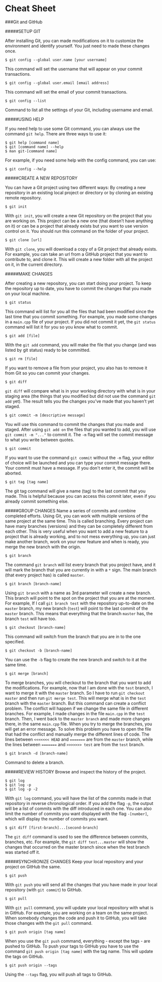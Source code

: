 Cheat Sheet
===========
###Git and GitHub

#####SETUP GIT

After installing Git, you can made modifications on it to customize the environment and identify yourself. You just need to made these changes once.

```
$ git config --global user.name [your username]
```
This command will set the username that will appear on your commit transactions.


```
$ git config --global user.email [email address]
```
This command will set the email of your commit transactions.


```
$ git config --list
```
Command to list all the settings of your Git, including username and email.


#####USING HELP

If you need help to use some Git command, you can always use the command `git help`. There are three ways to use it:
```
$ git help [command name]
$ git [command name] --help
$ man git-[command name]
```
For example, if you need some help with the config command, you can use:
```
$ git config --help
```


#####CREATE A NEW REPOSITORY

You can have a Git project using two different ways: By creating a new repository in an existing local project or directory or by cloning an existing remote repository.

```
$ git init
```
With `git init`, you will create a new Git repository on the project that you are working on. This project can be a new one (that doesn’t have anything on it) or can be a project that already exists but you want to use version control on it. You should run this command on the folder of your project.


```
$ git clone [url]
```
With `git clone`, you will download a copy of a Git project that already exists. For example, you can take an url from a GitHub project that you want to contribute to, and clone it. This will create a new folder with all the project on it, in the current directory.


#####MAKE CHANGES

After creating a new repository, you can start doing your project. To keep the repository up to date, you have to commit the changes that you made on your local machine.

```
$ git status
```
This command will list for you all the files that had been modified since the last time that you commit something. For example, you made some changes in a `main.cpp` file of your project. If you did not commit it yet, the `git status` command will list it for you so you know what to commit.


```
$ git add [file]
````
With the `git add` command, you will make the file that you change (and was listed by git status) ready to be committed.

```
$ git rm [file]
```
If you want to remove a file from your project, you also has to remove it from Git so you can commit your changes.


```
$ git diff
```
`git diff` will compare what is in your working directory with what is in your staging area (the things that you modified but did not use the command `git add` yet). The result tells you the changes you’ve made that you haven’t yet staged.


```
$ git commit -m [descriptive message]
```
You will use this command to commit the changes that you made and staged. After using `git add on` the files that you wanted to add, you will use `git commit -m "..."` to commit it. The `-m` flag will set the commit message to what you write between quotes.


```
$ git commit
```
If you want to use the command `git commit` without the `-m` flag, your editor of choice will be launched and you can type your commit message there. Your commit must have a message. If you don't enter it, the commit will be aborted.


```
$ git tag [tag name]
```
The git tag command will give a name (tag) to the last commit that you made. This is helpful because you can access this commit later, even if you already commit something else.


#####GROUP CHANGES
Name a series of commits and combine completed efforts. 
Using Git, you can work with multiple versions of the same project at the same time. This is called branching. Every project can have many branches (versions) and they can be completely different from each other. This is very useful when you want to add a new feature to a project that is already working, and to not mess everything up, you can just make another branch, work on your new feature and when is ready, you merge the new branch with the origin.

```
$ git branch
```
The command `git branch` will list every branch that you project have, and it will mark the branch that you are currently in with a `*` sign. The main branch (that every project has) is called `master`. 

```
$ git branch [branch-name]
```
Using `git branch` with a name as 3rd parameter will create a new branch. This branch will point to the spot on the project that you are at the moment. For example, If I call `git branch test` with the repository up-to-date on the `master` branch, my new branch (`test`) will point to the last commit of the `master` branch. This means that everything that the branch `master` has, the branch `test` will have too.

```
$ git checkout [branch-name]
```
This command will switch from the branch that you are in to the one specified.

```
$ git checkout -b [branch-name]
```
You can use the `-b` flag to create the new branch and switch to it at the same time.

```
$ git merge [branch]
```
To merge branches, you will checkout to the branch that you want to add the modifications. For example, now that I am done with the `test` branch, I want to merge it with the `master` branch. So I have to run `git checkout master` and then run `git merge test`. This will merge what is in the `test` branch with the `master` branch.
But this command can create a conflict problem. The conflict will happen if we change the same file in different branches. For example, I made changes in the file `main.cpp` in the `test` branch. Then, I went back to the `master branch` and made more changes there, in the same `main.cpp` file. When you try to merge the branches, you will get an error message. To solve this problem you have to open the file that had the conflict and manually merge the different lines of code. The lines between `<<<<<<< HEAD` and `=======` are from the `master` branch, while the lines between `=======` and `>>>>>>> test` are from the `test` branch.


```
$ git branch -d [branch-name]
```
Command to delete a branch.


#####REVIEW HISTORY
Browse and inspect the history of the project.
```
$ git log
$ git log -p
$ git log -p -2
```
With `git log` command, you will have the list of the commits made in that repository in reverse chronological order. If you add the flag `-p`, the output will be a list of commits with the diff introduced in each one. You can also limit the number of commits you want displayed with the flag `-[number]`, which will display the number of commits you want.


```
$ git diff [first-branch]...[second-branch]
```
The `git diff` command is used to see the difference between commits, branches, etc. For example, the `git diff test...master` will show the changes that occurred on the master branch since when the test branch was started off it.


#####SYNCHRONIZE CHANGES
Keep your local repository and your project on GitHub the same.

```
$ git push
```
With `git push` you will send all the changes that you have made in your local repository (with `git commit`)  to GitHub.


```
$ git pull
```
With `git pull` command, you will update your local repository with what is in GitHub. For example, you are working on a team on the same project. When somebody changes the code and push it to GitHub, you will take those changes with the `git pull` command.


```
$ git push origin [tag name]
```
When you use the `git push` command, everything - except the tags - are pushed to GitHub. To push your tags to GitHub you have to use the command `git push origin [tag name]` with the tag name. This will update the tags on GitHub. 

```
$ git push origin --tags
```
Using the `--tags` flag, you will push all tags to GitHub.

